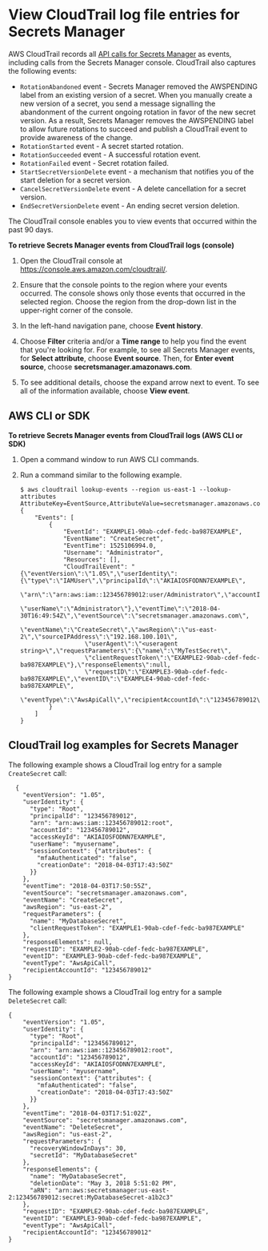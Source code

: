 # View CloudTrail log file entries for Secrets Manager<a name="retrieve-ct-entries"></a>

AWS CloudTrail records all [API calls for Secrets Manager](https://docs.aws.amazon.com/secretsmanager/latest/apireference/API_Operations.html) as events, including calls from the Secrets Manager console\. CloudTrail also captures the following events:
+ `RotationAbandoned` event \- Secrets Manager removed the AWSPENDING label from an existing version of a secret\. When you manually create a new version of a secret, you send a message signalling the abandonment of the current ongoing rotation in favor of the new secret version\. As a result, Secrets Manager removes the AWSPENDING label to allow future rotations to succeed and publish a CloudTrail event to provide awareness of the change\. 
+ `RotationStarted` event \- A secret started rotation\. 
+ `RotationSucceeded` event \- A successful rotation event\.
+ `RotationFailed` event \- Secret rotation failed\. 
+ `StartSecretVersionDelete` event \- a mechanism that notifies you of the start deletion for a secret version\.
+ `CancelSecretVersionDelete` event \- A delete cancellation for a secret version\. 
+ `EndSecretVersionDelete` event \- An ending secret version deletion\.

The CloudTrail console enables you to view events that occurred within the past 90 days\.

**To retrieve Secrets Manager events from CloudTrail logs \(console\)**

1. Open the CloudTrail console at [https://console\.aws\.amazon\.com/cloudtrail/](https://console.aws.amazon.com/cloudtrail/)\.

1. Ensure that the console points to the region where your events occurred\. The console shows only those events that occurred in the selected region\. Choose the region from the drop\-down list in the upper\-right corner of the console\.

1. In the left\-hand navigation pane, choose **Event history**\.

1. Choose **Filter** criteria and/or a **Time range** to help you find the event that you're looking for\. For example, to see all Secrets Manager events, for **Select attribute**, choose **Event source**\. Then, for **Enter event source**, choose **secretsmanager\.amazonaws\.com**\.

1. To see additional details, choose the expand arrow next to event\. To see all of the information available, choose **View event**\.

## AWS CLI or SDK<a name="w305aac23c13c11"></a>

**To retrieve Secrets Manager events from CloudTrail logs \(AWS CLI or SDK\)**

1. Open a command window to run AWS CLI commands\.

1. Run a command similar to the following example\. 

   ```
   $ aws cloudtrail lookup-events --region us-east-1 --lookup-attributes AttributeKey=EventSource,AttributeValue=secretsmanager.amazonaws.com
   {
       "Events": [
           {
               "EventId": "EXAMPLE1-90ab-cdef-fedc-ba987EXAMPLE",
               "EventName": "CreateSecret",
               "EventTime": 1525106994.0,
               "Username": "Administrator",
               "Resources": [],
               "CloudTrailEvent": "{\"eventVersion\":\"1.05\",\"userIdentity\":{\"type\":\"IAMUser\",\"principalId\":\"AKIAIOSFODNN7EXAMPLE\",
                     \"arn\":\"arn:aws:iam::123456789012:user/Administrator\",\"accountId\":\"123456789012\",\"accessKeyId\":\"AKIAIOSFODNN7EXAMPLE\",
                     \"userName\":\"Administrator\"},\"eventTime\":\"2018-04-30T16:49:54Z\",\"eventSource\":\"secretsmanager.amazonaws.com\",
                     \"eventName\":\"CreateSecret\",\"awsRegion\":\"us-east-2\",\"sourceIPAddress\":\"192.168.100.101\",
                     \"userAgent\":\"<useragent string>\",\"requestParameters\":{\"name\":\"MyTestSecret\",
                     \"clientRequestToken\":\"EXAMPLE2-90ab-cdef-fedc-ba987EXAMPLE\"},\"responseElements\":null,
                     \"requestID\":\"EXAMPLE3-90ab-cdef-fedc-ba987EXAMPLE\",\"eventID\":\"EXAMPLE4-90ab-cdef-fedc-ba987EXAMPLE\",
                     \"eventType\":\"AwsApiCall\",\"recipientAccountId\":\"123456789012\"}"
           }
       ]
   }
   ```

## CloudTrail log examples for Secrets Manager<a name="understanding-service-name-entries"></a>

The following example shows a CloudTrail log entry for a sample `CreateSecret` call:

```
  {
    "eventVersion": "1.05",
    "userIdentity": {
      "type": "Root",
      "principalId": "123456789012",
      "arn": "arn:aws:iam::123456789012:root",
      "accountId": "123456789012",
      "accessKeyId": "AKIAIOSFODNN7EXAMPLE",
      "userName": "myusername",
      "sessionContext": {"attributes": {
        "mfaAuthenticated": "false",
        "creationDate": "2018-04-03T17:43:50Z"
      }}
    },
    "eventTime": "2018-04-03T17:50:55Z",
    "eventSource": "secretsmanager.amazonaws.com",
    "eventName": "CreateSecret",
    "awsRegion": "us-east-2",
    "requestParameters": {
      "name": "MyDatabaseSecret",
      "clientRequestToken": "EXAMPLE1-90ab-cdef-fedc-ba987EXAMPLE"
    },
    "responseElements": null,
    "requestID": "EXAMPLE2-90ab-cdef-fedc-ba987EXAMPLE",
    "eventID": "EXAMPLE3-90ab-cdef-fedc-ba987EXAMPLE",
    "eventType": "AwsApiCall",
    "recipientAccountId": "123456789012"
}
```

The following example shows a CloudTrail log entry for a sample `DeleteSecret` call:

```
{
    "eventVersion": "1.05",
    "userIdentity": {
      "type": "Root",
      "principalId": "123456789012",
      "arn": "arn:aws:iam::123456789012:root",
      "accountId": "123456789012",
      "accessKeyId": "AKIAIOSFODNN7EXAMPLE",
      "userName": "myusername",
      "sessionContext": {"attributes": {
        "mfaAuthenticated": "false",
        "creationDate": "2018-04-03T17:43:50Z"
      }}
    },
    "eventTime": "2018-04-03T17:51:02Z",
    "eventSource": "secretsmanager.amazonaws.com",
    "eventName": "DeleteSecret",
    "awsRegion": "us-east-2",
    "requestParameters": {
      "recoveryWindowInDays": 30,
      "secretId": "MyDatabaseSecret"
    },
    "responseElements": {
      "name": "MyDatabaseSecret",
      "deletionDate": "May 3, 2018 5:51:02 PM",
      "aRN": "arn:aws:secretsmanager:us-east-2:123456789012:secret:MyDatabaseSecret-a1b2c3"
    },
    "requestID": "EXAMPLE2-90ab-cdef-fedc-ba987EXAMPLE",
    "eventID": "EXAMPLE3-90ab-cdef-fedc-ba987EXAMPLE",
    "eventType": "AwsApiCall",
    "recipientAccountId": "123456789012"
}
```